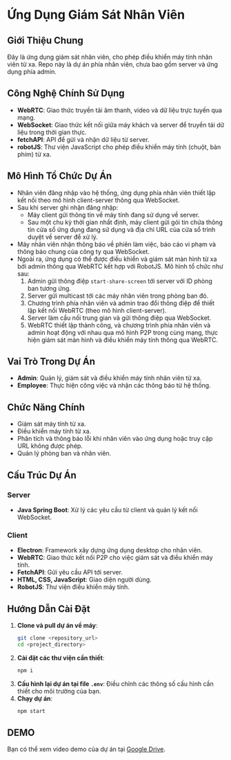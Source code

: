 # Ứng Dụng Giám Sát Nhân Viên

## Giới Thiệu Chung
Đây là ứng dụng giám sát nhân viên, cho phép điều khiển máy tính nhân viên từ xa. Repo này là dự án phía nhân viên, chưa bao gồm server và ứng dụng phía admin.

## Công Nghệ Chính Sử Dụng
- **WebRTC**: Giao thức truyền tải âm thanh, video và dữ liệu trực tuyến qua mạng.
- **WebSocket**: Giao thức kết nối giữa máy khách và server để truyền tải dữ liệu trong thời gian thực.
- **fetchAPI**: API để gửi và nhận dữ liệu từ server.
- **robotJS**: Thư viện JavaScript cho phép điều khiển máy tính (chuột, bàn phím) từ xa.

## Mô Hình Tổ Chức Dự Án

- Nhân viên đăng nhập vào hệ thống, ứng dụng phía nhân viên thiết lập kết nối theo mô hình client-server thông qua WebSocket.
- Sau khi server ghi nhận đăng nhập:
    + Máy client gửi thông tin về máy tính đang sử dụng về server.
    + Sau một chu kỳ thời gian nhất định, máy client gửi gói tin chứa thông tin cửa sổ ứng dụng đang sử dụng và địa chỉ URL của cửa sổ trình duyệt về server để xử lý.
- Máy nhân viên nhận thông báo về phiên làm việc, báo cáo vi phạm và thông báo chung của công ty qua WebSocket.
- Ngoài ra, ứng dụng có thể được điều khiển và giám sát màn hình từ xa bởi admin thông qua WebRTC kết hợp với RobotJS. Mô hình tổ chức như sau:
    1. Admin gửi thông điệp `start-share-screen` tới server với ID phòng ban tương ứng.
    2. Server gửi multicast tới các máy nhân viên trong phòng ban đó.
    3. Chương trình phía nhân viên và admin trao đổi thông điệp để thiết lập kết nối WebRTC (theo mô hình client-server).
    4. Server làm cầu nối trung gian và gửi thông điệp qua WebSocket.
    5. WebRTC thiết lập thành công, và chương trình phía nhân viên và admin hoạt động với nhau qua mô hình P2P trong cùng mạng, thực hiện giám sát màn hình và điều khiển máy tính thông qua WebRTC.

## Vai Trò Trong Dự Án
- **Admin**: Quản lý, giám sát và điều khiển máy tính nhân viên từ xa.
- **Employee**: Thực hiện công việc và nhận các thông báo từ hệ thống.

## Chức Năng Chính
- Giám sát máy tính từ xa.
- Điều khiển máy tính từ xa.
- Phân tích và thông báo lỗi khi nhân viên vào ứng dụng hoặc truy cập URL không được phép.
- Quản lý phòng ban và nhân viên.

## Cấu Trúc Dự Án

### **Server**
- **Java Spring Boot**: Xử lý các yêu cầu từ client và quản lý kết nối WebSocket.

### **Client**
- **Electron**: Framework xây dựng ứng dụng desktop cho nhân viên.
- **WebRTC**: Giao thức kết nối P2P cho việc giám sát và điều khiển máy tính.
- **FetchAPI**: Gửi yêu cầu API tới server.
- **HTML, CSS, JavaScript**: Giao diện người dùng.
- **RobotJS**: Thư viện điều khiển máy tính.

## Hướng Dẫn Cài Đặt

1. **Clone và pull dự án về máy**:
    ```bash
    git clone <repository_url>
    cd <project_directory>
    ```
2. **Cài đặt các thư viện cần thiết**:
    ```bash
    npm i
    ```
3. **Cấu hình lại dự án tại file `.env`**: Điều chỉnh các thông số cấu hình cần thiết cho môi trường của bạn.
4. **Chạy dự án**:
    ```bash
    npm start
    ```

## DEMO
Bạn có thể xem video demo của dự án tại [Google Drive](https://drive.google.com/file/d/1LFHevCN3izQ0KkZy2pdX2aWAAtcgY-qT/view?usp=drive_link).

